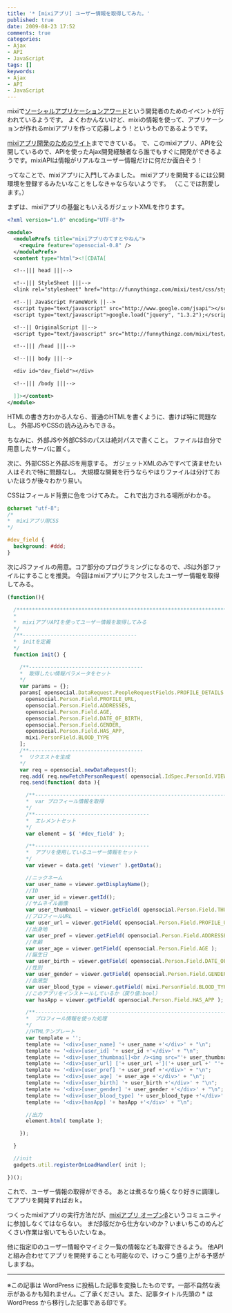 ```yaml
---
title: '* [mixiアプリ] ユーザー情報を取得してみた。'
published: true
date: 2009-08-23 17:52
comments: true
categories:
- Ajax
- API
- JavaScript
tags: []
keywords:
- Ajax
- API
- JavaScript
---
```

mixiで[ソーシャルアプリケーションアワード](http://developer.mixi.co.jp/award "ソーシャルアプリケーションアワード")という開発者のためのイベントが行われているようです。
よくわかんないけど、mixiの情報を使って、アプリケーションが作れるmixiアプリを作って応募しよう！というものであるようです。

[mixiアプリ開発のためのサイト](http://developer.mixi.co.jp/ "mixiアプリ開発のためのサイト")までできている。
で、このmixiアプリ、APIを公開しているので、APIを使ったAjax開発経験者なら誰でもすぐに開発ができるようです。mixiAPIは情報がリアルなユーザー情報だけに何だか面白そう！

ってなことで、mixiアプリに入門してみました。
mixiアプリを開発するには公開環境を登録するみたいなことをしなきゃならないようです。
（ここでは割愛します。）

まずは、mixiアプリの基盤ともいえるガジェットXMLを作ります。

```xml
<?xml version="1.0" encoding="UTF-8"?>

<module>
  <modulePrefs title="mixiアプリのてすとやねん">
    <require feature="opensocial-0.8" />
  </modulePrefs>
  <content type="html"><![CDATA[

  <!--||| head |||-->

  <!--||| StyleSheet |||-->
  <link rel="stylesheet" href="http://funnythingz.com/mixi/test/css/style.css" type="text/css" media="screen,all" />

  <!--|| JavaScript FrameWork ||-->
  <script type="text/javascript" src="http://www.google.com/jsapi"></script>
  <script type="text/javascript">google.load("jquery", "1.3.2");</script>

  <!--|| OriginalScript ||-->
  <script type="text/javascript" src="http://funnythingz.com/mixi/test/js/test.js"></script>

  <!--||| /head |||-->

  <!--||| body |||-->

  <div id="dev_field"></div>

  <!--||| /body |||-->

  ]]></content>
</module>
```

HTMLの書き方わかる人なら、普通のHTMLを書くように、書けば特に問題なし。
外部JSやCSSの読み込みもできる。

ちなみに、外部JSや外部CSSのパスは絶対パスで書くこと。
ファイルは自分で用意したサーバに置く。


次に、外部CSSと外部JSを用意する。
ガジェットXMLのみですべて済ませたい人はそれで特に問題なし。
大規模な開発を行うならやはりファイルは分けておいたほうが後々わかり易い。

CSSはフィールド背景に色をつけてみた。
これで出力される場所がわかる。

```css
@charset "utf-8";
/*
*  mixiアプリ用CSS
*/

#dev_field {
  background: #ddd;
}
```


次にJSファイルの用意。コア部分のプログラミングになるので、JSは外部ファイルにすることを推奨。
今回はmixiアプリにアクセスしたユーザー情報を取得してみる。

```js
(function(){

  /******************************************************************************************************
  *
  *  mixiアプリAPIを使ってユーザー情報を取得してみる
  */
  /**-------------------------------------
  *  initを定義
  */
  function init() {

    /**-------------------------------------
    *  取得したい情報パラメータをセット
    */
    var params = {};
    params[ opensocial.DataRequest.PeopleRequestFields.PROFILE_DETAILS ] = [
      opensocial.Person.Field.PROFILE_URL,
      opensocial.Person.Field.ADDRESSES,
      opensocial.Person.Field.AGE,
      opensocial.Person.Field.DATE_OF_BIRTH,
      opensocial.Person.Field.GENDER,
      opensocial.Person.Field.HAS_APP,
      mixi.PersonField.BLOOD_TYPE
    ];
    /**-------------------------------------
    *  リクエストを生成
    */
    var req = opensocial.newDataRequest();
    req.add( req.newFetchPersonRequest( opensocial.IdSpec.PersonId.VIEWER, params ), 'viewer' );
    req.send(function( data ){

      /**--------------------------------------------------------------------------
      *  var プロフィール情報を取得
      */
      /**-------------------------------------
      *  エレメントセット
      */
      var element = $( '#dev_field' );

      /**-------------------------------------
      *  アプリを使用しているユーザー情報をセット
      */
      var viewer = data.get( 'viewer' ).getData();

      //ニックネーム
      var user_name = viewer.getDisplayName();
      //ID
      var user_id = viewer.getId();
      //サムネイル画像
      var user_thumbnail = viewer.getField( opensocial.Person.Field.THUMBNAIL_URL );
      //プロフィールURL
      var user_url = viewer.getField( opensocial.Person.Field.PROFILE_URL );
      //出身地
      var user_pref = viewer.getField( opensocial.Person.Field.ADDRESSES)[0].getField(opensocial.Address.Field.UNSTRUCTURED_ADDRESS );
      //年齢
      var user_age = viewer.getField( opensocial.Person.Field.AGE );
      //誕生日
      var user_birth = viewer.getField( opensocial.Person.Field.DATE_OF_BIRTH );
      //性別
      var user_gender = viewer.getField( opensocial.Person.Field.GENDER ).getKey();
      //血液型
      var user_blood_type = viewer.getField( mixi.PersonField.BLOOD_TYPE );
      //このアプリをインストールしているか（戻り値:bool）
      var hasApp = viewer.getField( opensocial.Person.Field.HAS_APP );

      /**--------------------------------------------------------------------------
      *  プロフィール情報を使った処理
      */
      //HTMLテンプレート
      var template = '';
      template += '<div>[user_name] '+ user_name +'</div>' + "\n";
      template += '<div>[user_id] '+ user_id +'</div>' + "\n";
      template += '<div>[user_thumbnail]<br /><img src="'+ user_thumbnail +'" alt="'+ user_name +'" /></div>' + "\n";
      template += '<div>[user_url] ['+ user_url +']('+ user_url +' "'+ user_url +'")</div>' + "\n";
      template += '<div>[user_pref] '+ user_pref +'</div>' + "\n";
      template += '<div>[user_age] '+ user_age +'</div>' + "\n";
      template += '<div>[user_birth] '+ user_birth +'</div>' + "\n";
      template += '<div>[user_gender] '+ user_gender +'</div>' + "\n";
      template += '<div>[user_blood_type] '+ user_blood_type +'</div>' + "\n";
      template += '<div>[hasApp] '+ hasApp +'</div>' + "\n";

      //出力
      element.html( template );

    });

  }

  //init
  gadgets.util.registerOnLoadHandler( init );

})();
```

これで、ユーザー情報の取得ができる。
あとは煮るなり焼くなり好きに調理してアプリを開発すればおｋ。

つくったmixiアプリの実行方法だが、[mixiアプリ オープンβ](http://platform001.mixi.jp/view_community.pl?id=3217244 "mixiアプリ オープンβ")というコミュニティに参加しなくてはならない。
まだβ版だから仕方ないのか？いまいちこのめんどくさい作業は省いてもらいたいなぁ。

他に指定IDのユーザー情報やマイミク一覧の情報なども取得できるよう。
他APIと組み合わせてアプリを開発することも可能なので、けっこう盛り上がる予感がしますね。

---
※この記事は WordPress に投稿した記事を変換したものです。一部不自然な表示があるかも知れません。ご了承ください。また、記事タイトル先頭の * は WordPress から移行した記事である印です。
